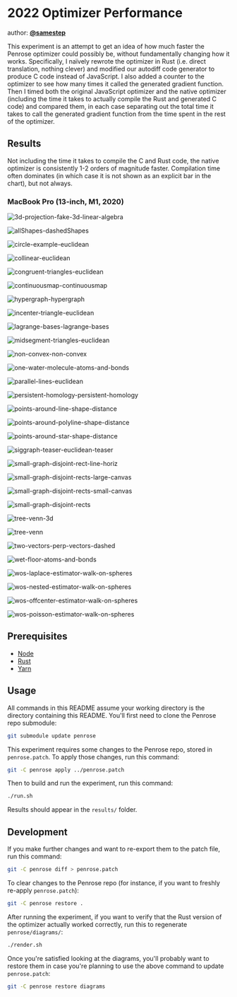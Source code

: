 # 2022 Optimizer Performance

author: [**@samestep**](http://github.com/samestep)

This experiment is an attempt to get an idea of how much faster the Penrose
optimizer could possibly be, without fundamentally changing how it works.
Specifically, I naïvely rewrote the optimizer in Rust (i.e. direct translation,
nothing clever) and modified our autodiff code generator to produce C code
instead of JavaScript. I also added a counter to the optimizer to see how many
times it called the generated gradient function. Then I timed both the original
JavaScript optimizer and the native optimizer (including the time it takes to
actually compile the Rust and generated C code) and compared them, in each case
separating out the total time it takes to call the generated gradient function
from the time spent in the rest of the optimizer.

## Results

Not including the time it takes to compile the C and Rust code, the native
optimizer is consistently 1-2 orders of magnitude faster. Compilation time often
dominates (in which case it is not shown as an explicit bar in the chart), but
not always.

### MacBook Pro (13-inch, M1, 2020)

![3d-projection-fake-3d-linear-algebra](mac-arm/3d-projection-fake-3d-linear-algebra.svg)

![allShapes-dashedShapes](mac-arm/allShapes-dashedShapes.svg)

![circle-example-euclidean](mac-arm/circle-example-euclidean.svg)

![collinear-euclidean](mac-arm/collinear-euclidean.svg)

![congruent-triangles-euclidean](mac-arm/congruent-triangles-euclidean.svg)

![continuousmap-continuousmap](mac-arm/continuousmap-continuousmap.svg)

![hypergraph-hypergraph](mac-arm/hypergraph-hypergraph.svg)

![incenter-triangle-euclidean](mac-arm/incenter-triangle-euclidean.svg)

![lagrange-bases-lagrange-bases](mac-arm/lagrange-bases-lagrange-bases.svg)

![midsegment-triangles-euclidean](mac-arm/midsegment-triangles-euclidean.svg)

![non-convex-non-convex](mac-arm/non-convex-non-convex.svg)

![one-water-molecule-atoms-and-bonds](mac-arm/one-water-molecule-atoms-and-bonds.svg)

![parallel-lines-euclidean](mac-arm/parallel-lines-euclidean.svg)

![persistent-homology-persistent-homology](mac-arm/persistent-homology-persistent-homology.svg)

![points-around-line-shape-distance](mac-arm/points-around-line-shape-distance.svg)

![points-around-polyline-shape-distance](mac-arm/points-around-polyline-shape-distance.svg)

![points-around-star-shape-distance](mac-arm/points-around-star-shape-distance.svg)

![siggraph-teaser-euclidean-teaser](mac-arm/siggraph-teaser-euclidean-teaser.svg)

![small-graph-disjoint-rect-line-horiz](mac-arm/small-graph-disjoint-rect-line-horiz.svg)

![small-graph-disjoint-rects-large-canvas](mac-arm/small-graph-disjoint-rects-large-canvas.svg)

![small-graph-disjoint-rects-small-canvas](mac-arm/small-graph-disjoint-rects-small-canvas.svg)

![small-graph-disjoint-rects](mac-arm/small-graph-disjoint-rects.svg)

![tree-venn-3d](mac-arm/tree-venn-3d.svg)

![tree-venn](mac-arm/tree-venn.svg)

![two-vectors-perp-vectors-dashed](mac-arm/two-vectors-perp-vectors-dashed.svg)

![wet-floor-atoms-and-bonds](mac-arm/wet-floor-atoms-and-bonds.svg)

![wos-laplace-estimator-walk-on-spheres](mac-arm/wos-laplace-estimator-walk-on-spheres.svg)

![wos-nested-estimator-walk-on-spheres](mac-arm/wos-nested-estimator-walk-on-spheres.svg)

![wos-offcenter-estimator-walk-on-spheres](mac-arm/wos-offcenter-estimator-walk-on-spheres.svg)

![wos-poisson-estimator-walk-on-spheres](mac-arm/wos-poisson-estimator-walk-on-spheres.svg)

## Prerequisites

- [Node](https://nodejs.org/en/download/)
- [Rust](https://www.rust-lang.org/tools/install)
- [Yarn](https://classic.yarnpkg.com/lang/en/docs/install/)

## Usage

All commands in this README assume your working directory is the directory
containing this README. You'll first need to clone the Penrose repo submodule:

```sh
git submodule update penrose
```

This experiment requires some changes to the Penrose repo, stored in
`penrose.patch`. To apply those changes, run this command:

```sh
git -C penrose apply ../penrose.patch
```

Then to build and run the experiment, run this command:

```sh
./run.sh
```

Results should appear in the `results/` folder.

## Development

If you make further changes and want to re-export them to the patch file, run
this command:

```sh
git -C penrose diff > penrose.patch
```

To clear changes to the Penrose repo (for instance, if you want to freshly
re-apply `penrose.patch`):

```sh
git -C penrose restore .
```

After running the experiment, if you want to verify that the Rust version of the
optimizer actually worked correctly, run this to regenerate `penrose/diagrams/`:

```sh
./render.sh
```

Once you're satisfied looking at the diagrams, you'll probably want to restore
them in case you're planning to use the above command to update `penrose.patch`:

```sh
git -C penrose restore diagrams
```
